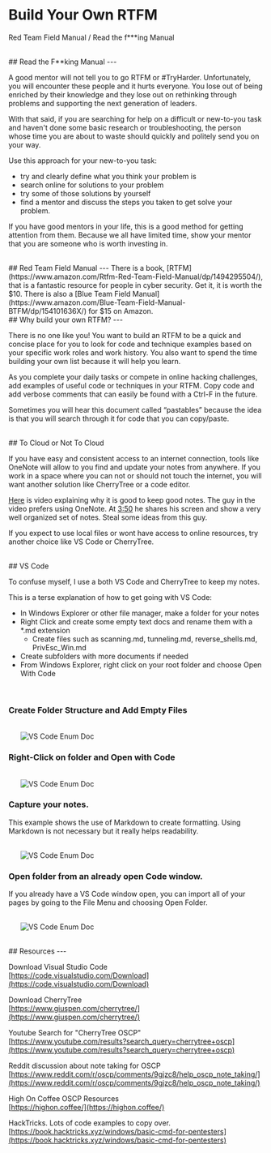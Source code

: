 # Build Your Own RTFM

Red Team Field Manual / Read the f***ing Manual


<br>
## Read the F**king Manual
---

A good mentor will not tell you to go RTFM or #TryHarder. Unfortunately, you will encounter these people and it hurts everyone. You lose out of being enriched by their knowledge and they lose out on rethinking through problems and supporting the next generation of leaders.

With that said, if you are searching for help on a difficult or new-to-you task and haven't done some basic research or troubleshooting, the person whose time you are about to waste should quickly and politely send you on your way.

Use this approach for your new-to-you task:
- try and clearly define what you think your problem is
- search online for solutions to your problem
- try some of those solutions by yourself
- find a mentor and discuss the steps you taken to get solve your problem.

If you have good mentors in your life, this is a good method for getting attention from them. Because we all have limited time, show your mentor that you are someone who is worth investing in.


<br>
## Red Team Field Manual
---
There is a book, [RTFM](https://www.amazon.com/Rtfm-Red-Team-Field-Manual/dp/1494295504/), that is a fantastic resource for people in cyber security. Get it, it is worth the $10. There is also a [Blue Team Field Manual](https://www.amazon.com/Blue-Team-Field-Manual-BTFM/dp/154101636X/) for $15 on Amazon. 

<br>
## Why build your own RTFM?
---

There is no one like you! You want to build an RTFM to be a quick and concise place for you to look for code and technique examples based on your specific work roles and work history. You also want to spend the time building your own list because it will help you learn.

As you complete your daily tasks or compete in online hacking challenges, add examples of useful code or techniques in your RTFM. Copy code and add verbose comments that can easily be found with a Ctrl-F in the future.

Sometimes you will hear this document called “pastables” because the idea is that you will search through it for code that you can copy/paste. 

<br>
## To Cloud or Not To Cloud

If you have easy and consistent access to an internet connection, tools like OneNote will allow to you find and update your notes from anywhere. If you work in a space where you can not or should not touch the internet, you will want another solution like CherryTree or a code editor.

[Here](https://youtu.be/dX0IVDPo7ek?t=76) is video explaining why it is good to keep good notes. The guy in the video prefers using OneNote. At [3:50](https://youtu.be/dX0IVDPo7ek?t=231) he shares his screen and show a very well organized set of notes. Steal some ideas from this guy.

If you expect to use local files or wont have access to online resources, try another choice like VS Code or CherryTree.



<br>
## VS Code

To confuse myself, I use a both VS Code and CherryTree to keep my notes. 

This is a terse explanation of how to get going with VS Code:
- In Windows Explorer or other file manager, make a folder for your notes
- Right Click and create some empty text docs and rename them with a *.md extension
    - Create files such as scanning.md, tunneling.md, reverse_shells.md, PrivEsc_Win.md
- Create subfolders with more documents if needed
- From Windows Explorer, right click on your root folder and choose Open With Code


<br>

### Create Folder Structure and Add Empty Files

<br>&nbsp;&nbsp;&nbsp;&nbsp;&nbsp;&nbsp;![VS Code Enum Doc](./assets/rtfm_01.png)

### Right-Click on folder and Open with Code

<br>&nbsp;&nbsp;&nbsp;&nbsp;&nbsp;&nbsp;![VS Code Enum Doc](./assets/rtfm_02.png)

### Capture your notes.

This example shows the use of Markdown to create formatting. Using Markdown is not necessary but it really helps readability.

<br>&nbsp;&nbsp;&nbsp;&nbsp;&nbsp;&nbsp;![VS Code Enum Doc](./assets/rtfm_03.png)

### Open folder from an already open Code window.

If you already have a VS Code window open, you can import all of your pages by going to the File Menu and choosing Open Folder.

<br>&nbsp;&nbsp;&nbsp;&nbsp;&nbsp;&nbsp;![VS Code Enum Doc](./assets/rtfm_04.png)


<br>
## Resources
---

Download Visual Studio Code<br>
[https://code.visualstudio.com/Download](https://code.visualstudio.com/Download)

Download CherryTree<br>
[https://www.giuspen.com/cherrytree/](https://www.giuspen.com/cherrytree/)

Youtube Search for "CherryTree OSCP"<br>
[https://www.youtube.com/results?search_query=cherrytree+oscp](https://www.youtube.com/results?search_query=cherrytree+oscp)

Reddit discussion about note taking for OSCP<br>
[https://www.reddit.com/r/oscp/comments/9gjzc8/help_oscp_note_taking/](https://www.reddit.com/r/oscp/comments/9gjzc8/help_oscp_note_taking/)

High On Coffee OSCP Resources<br>
[https://highon.coffee/](https://highon.coffee/)

HackTricks. Lots of code examples to copy over.<br>
[https://book.hacktricks.xyz/windows/basic-cmd-for-pentesters](https://book.hacktricks.xyz/windows/basic-cmd-for-pentesters)


